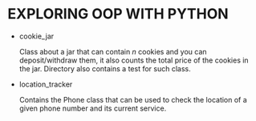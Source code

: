 # EXPLORING OOP WITH PYTHON

- cookie_jar
  
  Class about a jar that can contain *n* cookies and you can deposit/withdraw them, it also counts the total price of the cookies in the jar. Directory also contains a test for such class.

- location_tracker

  Contains the Phone class that can be used to check the location of a given phone number and its current service.

